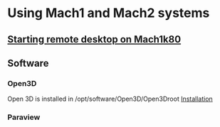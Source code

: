 # Using Mach1 and Mach2 systems
## [Starting remote desktop on Mach1k80](Connecting_graphically.md)
## Software
### Open3D
Open 3D is installed in /opt/software/Open3D/Open3Droot
[Installation](Open3D/Compile_Open3D.md)
### Paraview
